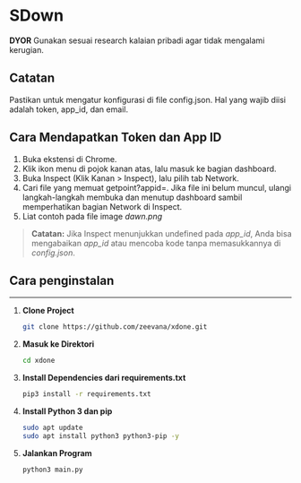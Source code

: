 # SDown
**DYOR** Gunakan sesuai research kalaian pribadi agar tidak mengalami kerugian.

## Catatan
Pastikan untuk mengatur konfigurasi di file config.json. Hal yang wajib diisi adalah token, app_id, dan email.

**Cara Mendapatkan Token dan App ID**
---
1. Buka ekstensi di Chrome. 
2. Klik ikon menu di pojok kanan atas, lalu masuk ke bagian dashboard.
3. Buka Inspect (Klik Kanan > Inspect), lalu pilih tab Network.
4. Cari file yang memuat getpoint?appid=. Jika file ini belum muncul, ulangi langkah-langkah membuka    dan menutup dashboard sambil memperhatikan bagian Network di Inspect.
5. Liat contoh pada file image *dawn.png*

> **Catatan:** Jika Inspect menunjukkan undefined pada *app_id*, Anda bisa mengabaikan *app_id* atau mencoba kode tanpa memasukkannya di *config.json*.

## Cara penginstalan
---

1. **Clone Project**
   ```bash
   git clone https://github.com/zeevana/xdone.git

2. **Masuk ke Direktori**
   ```bash
   cd xdone

3. **Install Dependencies dari requirements.txt**
   ```bash
   pip3 install -r requirements.txt

4. **Install Python 3 dan pip**
   ```bash
   sudo apt update
   sudo apt install python3 python3-pip -y

5. **Jalankan Program**
   ```bash
   python3 main.py
